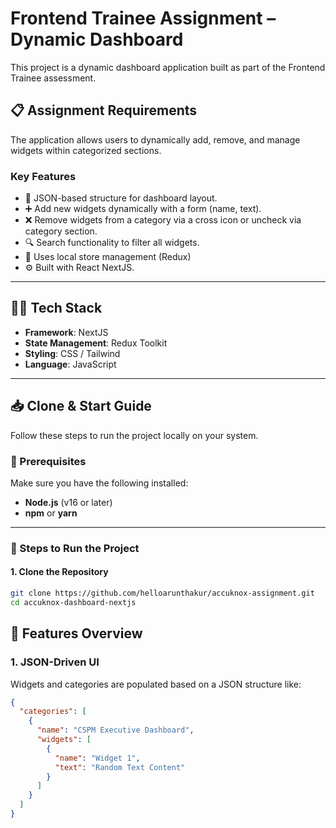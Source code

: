 # Frontend Trainee Assignment – Dynamic Dashboard

This project is a dynamic dashboard application built as part of the Frontend Trainee assessment.

## 📋 Assignment Requirements

The application allows users to dynamically add, remove, and manage widgets within categorized sections.

### Key Features

- 📁 JSON-based structure for dashboard layout.
- ➕ Add new widgets dynamically with a form (name, text).
- ❌ Remove widgets from a category via a cross icon or uncheck via category section.
- 🔍 Search functionality to filter all widgets.
- 🧱 Uses local store management (Redux)
- ⚙ Built with React NextJS.

---

## 🧑‍💻 Tech Stack

- **Framework**: NextJS
- **State Management**: Redux Toolkit
- **Styling**: CSS / Tailwind
- **Language**: JavaScript

---

## 📥 Clone & Start Guide

Follow these steps to run the project locally on your system.

### 🔧 Prerequisites

Make sure you have the following installed:

- **Node.js** (v16 or later)
- **npm** or **yarn**

---

### 🚀 Steps to Run the Project

#### 1. Clone the Repository

```bash
git clone https://github.com/helloarunthakur/accuknox-assignment.git
cd accuknox-dashboard-nextjs
```

## 🧪 Features Overview

### 1. JSON-Driven UI

Widgets and categories are populated based on a JSON structure like:

```json
{
  "categories": [
    {
      "name": "CSPM Executive Dashboard",
      "widgets": [
        {
          "name": "Widget 1",
          "text": "Random Text Content"
        }
      ]
    }
  ]
}
```
